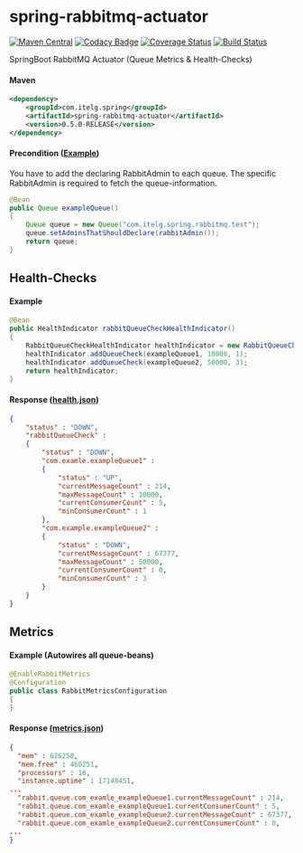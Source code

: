 spring-rabbitmq-actuator
========================

[![Maven Central](https://maven-badges.herokuapp.com/maven-central/com.itelg.spring/spring-rabbitmq-actuator/badge.svg)](https://maven-badges.herokuapp.com/maven-central/com.itelg.spring/spring-rabbitmq-actuator)
[![Codacy Badge](https://api.codacy.com/project/badge/grade/ab6ef73712914dabac91965fe49eb297)](https://www.codacy.com/app/eggers-julian/spring-rabbitmq-actuator)
[![Coverage Status](https://coveralls.io/repos/julian-eggers/spring-rabbitmq-actuator/badge.svg?branch=master&service=github)](https://coveralls.io/github/julian-eggers/spring-rabbitmq-actuator?branch=master)
[![Build Status](https://travis-ci.org/julian-eggers/spring-rabbitmq-actuator.svg?branch=master)](https://travis-ci.org/julian-eggers/spring-rabbitmq-actuator)

SpringBoot RabbitMQ Actuator (Queue Metrics & Health-Checks)

#### Maven
```xml
<dependency>
	<groupId>com.itelg.spring</groupId>
	<artifactId>spring-rabbitmq-actuator</artifactId>
	<version>0.5.0-RELEASE</version>
</dependency>
```

#### Precondition ([Example](https://github.com/julian-eggers/spring-rabbitmq-dlx-example/blob/master/src/main/java/com/itelg/spring/rabbitmq/example/configuration/RabbitConfiguration.java#L98))
You have to add the declaring RabbitAdmin to each queue.
The specific RabbitAdmin is required to fetch the queue-information.
```java
@Bean
public Queue exampleQueue()
{
	Queue queue = new Queue("com.itelg.spring.rabbitmq.test");
	queue.setAdminsThatShouldDeclare(rabbitAdmin());
	return queue;
}
```


## Health-Checks

#### Example
```java
@Bean
public HealthIndicator rabbitQueueCheckHealthIndicator()
{
	RabbitQueueCheckHealthIndicator healthIndicator = new RabbitQueueCheckHealthIndicator();
	healthIndicator.addQueueCheck(exampleQueue1, 10000, 1);
	healthIndicator.addQueueCheck(exampleQueue2, 50000, 3);
	return healthIndicator;
}
```

#### Response ([health.json](http://docs.spring.io/spring-boot/docs/current/reference/html/production-ready-endpoints.html#production-ready-health))
```json
{
	"status" : "DOWN",
	"rabbitQueueCheck" : 
	{
		"status" : "DOWN",
		"com.examle.exampleQueue1" : 
		{
			"status" : "UP",
			"currentMessageCount" : 214,
			"maxMessageCount" : 10000,
			"currentConsumerCount" : 5,
			"minConsumerCount" : 1
		},
		"com.example.exampleQueue2" : 
		{
			"status" : "DOWN",
			"currentMessageCount" : 67377,
			"maxMessageCount" : 50000,
			"currentConsumerCount" : 0,
			"minConsumerCount" : 3
		}
	}
}
```


## Metrics

#### Example (Autowires all queue-beans)
```java
@EnableRabbitMetrics
@Configuration
public class RabbitMetricsConfiguration
{
}
```

#### Response ([metrics.json](http://docs.spring.io/spring-boot/docs/current/reference/html/production-ready-metrics.html))
```json
{
  "mem" : 626258,
  "mem.free" : 460251,
  "processors" : 16,
  "instance.uptime" : 17148451,
...
  "rabbit.queue.com_examle_exampleQueue1.currentMessageCount" : 214,
  "rabbit.queue.com_examle_exampleQueue1.currentConsumerCount" : 5,
  "rabbit.queue.com_examle_exampleQueue2.currentMessageCount" : 67377,
  "rabbit.queue.com_examle_exampleQueue2.currentConsumerCount" : 0,
...
}
```
